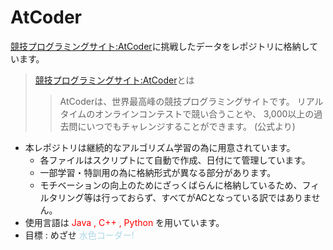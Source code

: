 # AtCoder
[競技プログラミングサイト:AtCoder](https://atcoder.jp/?lang=ja)に挑戦したデータをレポジトリに格納しています。

>[競技プログラミングサイト:AtCoder](https://atcoder.jp/?lang=ja)とは
>>AtCoderは、世界最高峰の競技プログラミングサイトです。
>>リアルタイムのオンラインコンテストで競い合うことや、
>>3,000以上の過去問にいつでもチャレンジすることができます。
>>(公式より)

- 本レポジトリは継続的なアルゴリズム学習の為に用意されています。
  - 各ファイルはスクリプトにて自動で作成、日付にて管理しています。
  - 一部学習・特訓用の為に格納形式が異なる部分があります。
  - モチベーションの向上のためにざっくばらんに格納しているため、フィルタリング等は行っておらず、すべてがACとなっている訳ではありません。
- 使用言語は <font color="Red"> Java , C++ , Python </font> を用いています。
- 目標 : めざせ <font color="lightblue"> 水色コーダー! </font> 


